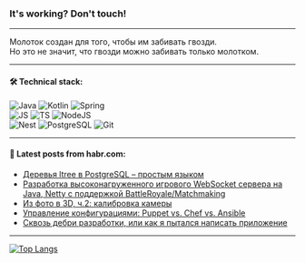 ### It's working? Don't touch!

---
Молоток создан для того, чтобы им забивать гвозди. <br>
Но это не значит, что гвозди можно забивать только молотком.

---

#### 🛠️ Technical stack:

![Java](https://img.shields.io/badge/Java-informational?logo=Oracle&style=flat&logoColor=white&color=FF4500)
![Kotlin](https://img.shields.io/badge/Kotlin-informational?logo=Kotlin&style=flat&logoColor=white&color=774D97)
![Spring](https://img.shields.io/badge/SpringBoot-informational?logo=SpringBoot&style=flat&logoColor=white&color=6DB33F) <br>
![JS](https://img.shields.io/badge/JS-informational?logo=javaScript&style=flat&logoColor=black&color=F7Df1E)
![TS](https://img.shields.io/badge/TypeScript-informational?logo=typeScript&style=flat&logoColor=black&color=0667A8)
![NodeJS](https://img.shields.io/badge/NodeJS-informational?logo=node.js&style=flat&logoColor=white&color=70A760) <br>
![Nest](https://img.shields.io/badge/NestJS-informational?logo=NestJS&style=flat&logoColor=white&color=E0234E)
![PostgreSQL](https://img.shields.io/badge/PostgreSQL-informational?logo=PostgreSQL&style=flat&logoColor=white&color=DAA520)
![Git](https://img.shields.io/badge/Git-informational?logo=git&style=flat&logoColor=white&color=778899)

___

#### 💬 Latest posts from habr.com:

<!-- BLOG-POST-LIST:START -->
- [Деревья ltree в PostgreSQL – простым языком](https://habr.com/ru/articles/774324/?utm_source=habrahabr&utm_medium=rss&utm_campaign=774324)
- [Разработка высоконагруженного игрового WebSocket сервера на Java, Netty с поддержкой BattleRoyale/Matchmaking](https://habr.com/ru/articles/774322/?utm_source=habrahabr&utm_medium=rss&utm_campaign=774322)
- [Из фото в 3D, ч.2: калибровка камеры](https://habr.com/ru/companies/magnus-tech/articles/772534/?utm_source=habrahabr&utm_medium=rss&utm_campaign=772534)
- [Управление конфигурациями: Puppet vs. Chef vs. Ansible](https://habr.com/ru/companies/otus/articles/774150/?utm_source=habrahabr&utm_medium=rss&utm_campaign=774150)
- [Сквозь дебри разработки, или как я пытался написать приложение](https://habr.com/ru/articles/774308/?utm_source=habrahabr&utm_medium=rss&utm_campaign=774308)
<!-- BLOG-POST-LIST:END -->

---
[![Top Langs](https://github-readme-stats-git-master-advtsetting-gmailcom.vercel.app/api/top-langs/?username=zloylis&langs_count=10&hide_title=false&title_color=e6edf3&size_weight=0.5&count_weight=0.5&layout=compact&hide_border=true&theme=dracula)](https://github.com/zloylis)

<!-- ![GitHub stats](https://github-readme-stats-git-master-advtsetting-gmailcom.vercel.app/api?username=zloylis&show_icons=true&hide_border=true&theme=dracula&hide_title=true&include_all_commits=true&count_private=true&hide=contribs&hide_rank=true) -->
